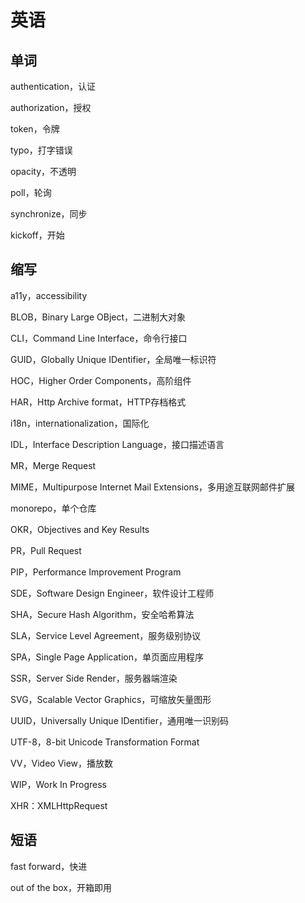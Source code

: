 # 英语

## 单词

authentication，认证

authorization，授权

token，令牌

typo，打字错误

opacity，不透明

poll，轮询

synchronize，同步

kickoff，开始

## 缩写

a11y，accessibility

BLOB，Binary Large OBject，二进制大对象

CLI，Command Line Interface，命令行接口

GUID，Globally Unique IDentifier，全局唯一标识符

HOC，Higher Order Components，高阶组件

HAR，Http Archive format，HTTP存档格式

i18n，internationalization，国际化

IDL，Interface Description Language，接口描述语言

MR，Merge Request

MIME，Multipurpose Internet Mail Extensions，多用途互联网邮件扩展

monorepo，单个仓库

OKR，Objectives and Key Results

PR，Pull Request

PIP，Performance Improvement Program

SDE，Software Design Engineer，软件设计工程师

SHA，Secure Hash Algorithm，安全哈希算法

SLA，Service Level Agreement，服务级别协议

SPA，Single Page Application，单页面应用程序

SSR，Server Side Render，服务器端渲染

SVG，Scalable Vector Graphics，可缩放矢量图形

UUID，Universally Unique IDentifier，通用唯一识别码

UTF-8，8-bit Unicode Transformation Format

VV，Video View，播放数

WIP，Work In Progress

XHR：XMLHttpRequest

## 短语

fast forward，快进

out of the box，开箱即用

